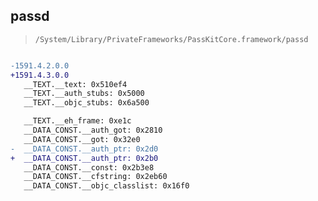 ## passd

> `/System/Library/PrivateFrameworks/PassKitCore.framework/passd`

```diff

-1591.4.2.0.0
+1591.4.3.0.0
   __TEXT.__text: 0x510ef4
   __TEXT.__auth_stubs: 0x5000
   __TEXT.__objc_stubs: 0x6a500

   __TEXT.__eh_frame: 0xe1c
   __DATA_CONST.__auth_got: 0x2810
   __DATA_CONST.__got: 0x32e0
-  __DATA_CONST.__auth_ptr: 0x2d0
+  __DATA_CONST.__auth_ptr: 0x2b0
   __DATA_CONST.__const: 0x2b3e8
   __DATA_CONST.__cfstring: 0x2eb60
   __DATA_CONST.__objc_classlist: 0x16f0

```
